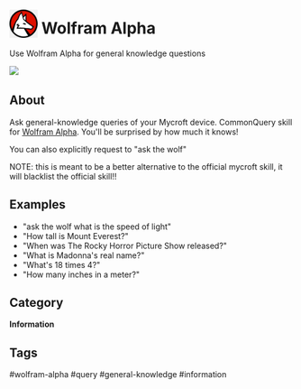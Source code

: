 # <img src='./res/icon/wolfie.png' card_color='#22a7f0' width='50' height='50' style='vertical-align:bottom'/> Wolfram Alpha
Use Wolfram Alpha for general knowledge questions

![](./wolfie.gif)


## About
Ask general-knowledge queries of your Mycroft device. 
CommonQuery skill for [Wolfram Alpha](https://wolframalpha.com). 
You'll be surprised by how much it knows!

You can also explicitly request to "ask the wolf"

NOTE: this is meant to be a better alternative to the official mycroft skill, it will blacklist the official skill!!

## Examples
* "ask the wolf what is the speed of light"
* "How tall is Mount Everest?"
* "When was The Rocky Horror Picture Show released?"
* "What is Madonna's real name?"
* "What's 18 times 4?"
* "How many inches in a meter?"

## Category
**Information**

## Tags
#wolfram-alpha
#query
#general-knowledge
#information
